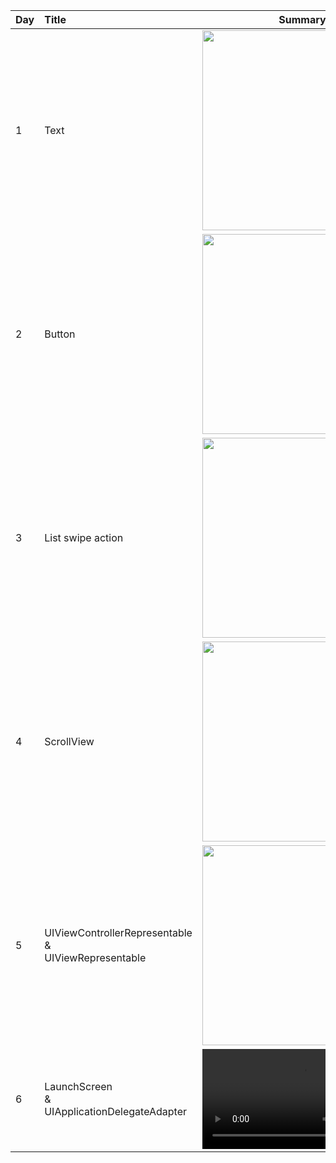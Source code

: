 | Day | Title | Summary |
| :- | :- | :-: |
| 1 | Text | <img src="https://github.com/KokiHirokawa/10-days-of-swiftui/assets/19641837/8a9e8967-aaca-41dd-90b1-fbfbae85ccfa" width="320"> |
| 2 | Button | <img src="https://github.com/KokiHirokawa/10-days-of-swiftui/assets/19641837/1f61d13b-9915-43fc-88dc-9d5b99fa036c" width="320"> |
| 3 | List swipe action | <img src="https://github.com/KokiHirokawa/10-days-of-swiftui/assets/19641837/648cc6e7-17f8-4f9d-b110-13112d049fd4" width="320"> |
| 4 | ScrollView | <img src="https://github.com/KokiHirokawa/10-days-of-swiftui/assets/19641837/6e01868c-5c9a-4791-8320-7ca2fe16522e" width="320"> |
| 5 | UIViewControllerRepresentable<br>&<br>UIViewRepresentable | <img src="https://github.com/KokiHirokawa/10-days-of-swiftui/assets/19641837/79fa2147-c7c4-4f10-96d6-4131d0102cde" width="320"> |
| 6 | LaunchScreen<br>&<br>UIApplicationDelegateAdapter | <video src="https://github.com/KokiHirokawa/10-days-of-swiftui/assets/19641837/444ddff9-e9e0-492b-9f5a-93099399ffd2" width="320"> |
